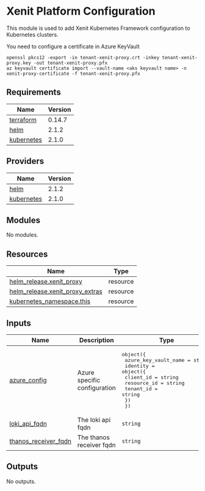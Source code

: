 # Xenit Platform Configuration

This module is used to add Xenit Kubernetes Framework configuration to Kubernetes clusters.

You need to configure a certificate in Azure KeyVault
```shell
openssl pkcs12 -export -in tenant-xenit-proxy.crt -inkey tenant-xenit-proxy.key -out tenant-xenit-proxy.pfx
az keyvault certificate import --vault-name <aks keyvault name> -n xenit-proxy-certificate -f tenant-xenit-proxy.pfx
```

## Requirements

| Name | Version |
|------|---------|
| <a name="requirement_terraform"></a> [terraform](#requirement\_terraform) | 0.14.7 |
| <a name="requirement_helm"></a> [helm](#requirement\_helm) | 2.1.2 |
| <a name="requirement_kubernetes"></a> [kubernetes](#requirement\_kubernetes) | 2.1.0 |

## Providers

| Name | Version |
|------|---------|
| <a name="provider_helm"></a> [helm](#provider\_helm) | 2.1.2 |
| <a name="provider_kubernetes"></a> [kubernetes](#provider\_kubernetes) | 2.1.0 |

## Modules

No modules.

## Resources

| Name | Type |
|------|------|
| [helm_release.xenit_proxy](https://registry.terraform.io/providers/hashicorp/helm/2.1.2/docs/resources/release) | resource |
| [helm_release.xenit_proxy_extras](https://registry.terraform.io/providers/hashicorp/helm/2.1.2/docs/resources/release) | resource |
| [kubernetes_namespace.this](https://registry.terraform.io/providers/hashicorp/kubernetes/2.1.0/docs/resources/namespace) | resource |

## Inputs

| Name | Description | Type | Default | Required |
|------|-------------|------|---------|:--------:|
| <a name="input_azure_config"></a> [azure\_config](#input\_azure\_config) | Azure specific configuration | <pre>object({<br>    azure_key_vault_name = string<br>    identity = object({<br>      client_id   = string<br>      resource_id = string<br>      tenant_id   = string<br>    })<br>  })</pre> | n/a | yes |
| <a name="input_loki_api_fqdn"></a> [loki\_api\_fqdn](#input\_loki\_api\_fqdn) | The loki api fqdn | `string` | n/a | yes |
| <a name="input_thanos_receiver_fqdn"></a> [thanos\_receiver\_fqdn](#input\_thanos\_receiver\_fqdn) | The thanos receiver fqdn | `string` | n/a | yes |

## Outputs

No outputs.

